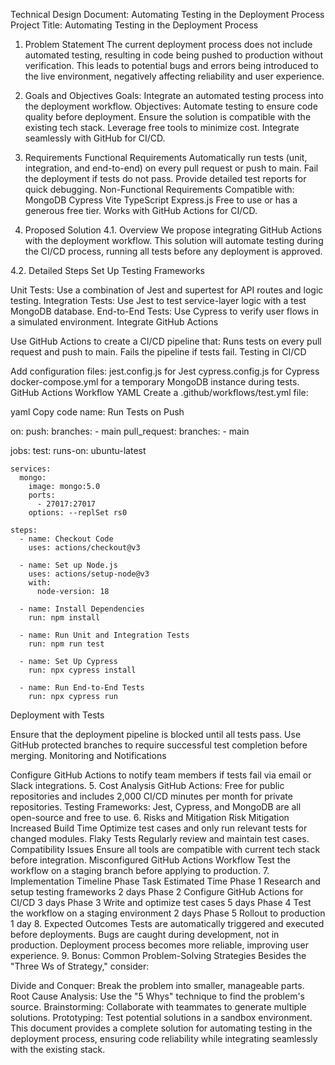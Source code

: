 Technical Design Document: Automating Testing in the Deployment Process
Project Title: Automating Testing in the Deployment Process
1. Problem Statement
The current deployment process does not include automated testing, resulting in code being pushed to production without verification. This leads to potential bugs and errors being introduced to the live environment, negatively affecting reliability and user experience.

2. Goals and Objectives
Goals: Integrate an automated testing process into the deployment workflow.
Objectives:
Automate testing to ensure code quality before deployment.
Ensure the solution is compatible with the existing tech stack.
Leverage free tools to minimize cost.
Integrate seamlessly with GitHub for CI/CD.
3. Requirements
Functional Requirements
Automatically run tests (unit, integration, and end-to-end) on every pull request or push to main.
Fail the deployment if tests do not pass.
Provide detailed test reports for quick debugging.
Non-Functional Requirements
Compatible with:
MongoDB
Cypress
Vite
TypeScript
Express.js
Free to use or has a generous free tier.
Works with GitHub Actions for CI/CD.
4. Proposed Solution
4.1. Overview
We propose integrating GitHub Actions with the deployment workflow. This solution will automate testing during the CI/CD process, running all tests before any deployment is approved.

4.2. Detailed Steps
Set Up Testing Frameworks

Unit Tests: Use a combination of Jest and supertest for API routes and logic testing.
Integration Tests: Use Jest to test service-layer logic with a test MongoDB database.
End-to-End Tests: Use Cypress to verify user flows in a simulated environment.
Integrate GitHub Actions

Use GitHub Actions to create a CI/CD pipeline that:
Runs tests on every pull request and push to main.
Fails the pipeline if tests fail.
Testing in CI/CD

Add configuration files:
jest.config.js for Jest
cypress.config.js for Cypress
docker-compose.yml for a temporary MongoDB instance during tests.
GitHub Actions Workflow YAML Create a .github/workflows/test.yml file:

yaml
Copy code
name: Run Tests on Push

on:
  push:
    branches:
      - main
  pull_request:
    branches:
      - main

jobs:
  test:
    runs-on: ubuntu-latest

    services:
      mongo:
        image: mongo:5.0
        ports:
          - 27017:27017
        options: --replSet rs0

    steps:
      - name: Checkout Code
        uses: actions/checkout@v3

      - name: Set up Node.js
        uses: actions/setup-node@v3
        with:
          node-version: 18

      - name: Install Dependencies
        run: npm install

      - name: Run Unit and Integration Tests
        run: npm run test

      - name: Set Up Cypress
        run: npx cypress install

      - name: Run End-to-End Tests
        run: npx cypress run
Deployment with Tests

Ensure that the deployment pipeline is blocked until all tests pass.
Use GitHub protected branches to require successful test completion before merging.
Monitoring and Notifications

Configure GitHub Actions to notify team members if tests fail via email or Slack integrations.
5. Cost Analysis
GitHub Actions: Free for public repositories and includes 2,000 CI/CD minutes per month for private repositories.
Testing Frameworks: Jest, Cypress, and MongoDB are all open-source and free to use.
6. Risks and Mitigation
Risk	Mitigation
Increased Build Time	Optimize test cases and only run relevant tests for changed modules.
Flaky Tests	Regularly review and maintain test cases.
Compatibility Issues	Ensure all tools are compatible with current tech stack before integration.
Misconfigured GitHub Actions Workflow	Test the workflow on a staging branch before applying to production.
7. Implementation Timeline
Phase	Task	Estimated Time
Phase 1	Research and setup testing frameworks	2 days
Phase 2	Configure GitHub Actions for CI/CD	3 days
Phase 3	Write and optimize test cases	5 days
Phase 4	Test the workflow on a staging environment	2 days
Phase 5	Rollout to production	1 day
8. Expected Outcomes
Tests are automatically triggered and executed before deployments.
Bugs are caught during development, not in production.
Deployment process becomes more reliable, improving user experience.
9. Bonus: Common Problem-Solving Strategies
Besides the "Three Ws of Strategy," consider:

Divide and Conquer: Break the problem into smaller, manageable parts.
Root Cause Analysis: Use the "5 Whys" technique to find the problem's source.
Brainstorming: Collaborate with teammates to generate multiple solutions.
Prototyping: Test potential solutions in a sandbox environment.
This document provides a complete solution for automating testing in the deployment process, ensuring code reliability while integrating seamlessly with the existing stack.